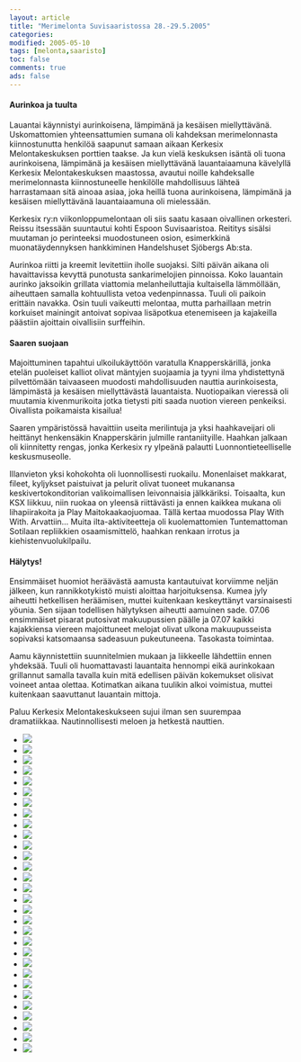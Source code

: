 ```yaml
--- 
layout: article 
title: "Merimelonta Suvisaaristossa 28.-29.5.2005" 
categories: 
modified: 2005-05-10 
tags: [melonta,saaristo]
toc: false 
comments: true 
ads: false 
--- 
```


#### Aurinkoa ja tuulta

Lauantai käynnistyi aurinkoisena, lämpimänä ja kesäisen miellyttävänä.
Uskomattomien yhteensattumien sumana oli kahdeksan merimelonnasta
kiinnostunutta henkilöä saapunut samaan aikaan Kerkesix Melontakeskuksen
porttien taakse. Ja kun vielä keskuksen isäntä oli tuona aurinkoisena,
lämpimänä ja kesäisen miellyttävänä lauantaiaamuna kävelyllä Kerkesix
Melontakeskuksen maastossa, avautui noille kahdeksalle merimelonnasta
kiinnostuneelle henkilölle mahdollisuus lähteä harrastamaan sitä ainoaa
asiaa, joka heillä tuona aurinkoisena, lämpimänä ja kesäisen
miellyttävänä lauantaiaamuna oli mielessään.

Kerkesix ry:n viikonloppumelontaan oli siis saatu kasaan oivallinen
orkesteri. Reissu itsessään suuntautui kohti Espoon Suvisaaristoa.
Reititys sisälsi muutaman jo perinteeksi muodostuneen osion, esimerkkinä
muonatäydennyksen hankkiminen Handelshuset Sjöbergs Ab:sta.

Aurinkoa riitti ja kreemit levitettiin iholle suojaksi. Silti päivän
aikana oli havaittavissa kevyttä punotusta sankarimelojien pinnoissa.
Koko lauantain aurinko jaksoikin grillata viattomia melanheiluttajia
kultaisella lämmöllään, aiheuttaen samalla kohtuullista vetoa
vedenpinnassa. Tuuli oli paikoin erittäin navakka. Osin tuuli vaikeutti
melontaa, mutta parhaillaan metrin korkuiset mainingit antoivat sopivaa
lisäpotkua etenemiseen ja kajakeilla päästiin ajoittain oivallisiin
surffeihin.

#### Saaren suojaan

Majoittuminen tapahtui ulkoilukäyttöön varatulla Knapperskärillä, jonka
etelän puoleiset kalliot olivat mäntyjen suojaamia ja tyyni ilma
yhdistettynä pilvettömään taivaaseen muodosti mahdollisuuden nauttia
aurinkoisesta, lämpimästä ja kesäisen miellyttävästä lauantaista.
Nuotiopaikan vieressä oli muutamia kivenmurikoita jotka tietysti piti
saada nuotion viereen penkeiksi. Oivallista poikamaista kisailua!

Saaren ympäristössä havaittiin useita merilintuja ja yksi haahkaveijari
oli heittänyt henkensäkin Knapperskärin julmille rantaniityille. Haahkan
jalkaan oli kiinnitetty rengas, jonka Kerkesix ry ylpeänä palautti
Luonnontieteelliselle keskusmuseolle.

Illanvieton yksi kohokohta oli luonnollisesti ruokailu. Monenlaiset
makkarat, fileet, kyljykset paistuivat ja pelurit olivat tuoneet
mukanansa keskivertokonditorian valikoimallisen leivonnaisia
jälkkäriksi. Toisaalta, kun KSX liikkuu, niin ruokaa on yleensä
riittävästi ja ennen kaikkea mukana oli lihapiirakoita ja Play
Maitokaakaojuomaa. Tällä kertaa muodossa Play With With. Arvattiin...
Muita ilta-aktiviteetteja oli kuolemattomien Tuntemattoman Sotilaan
repliikkien osaamismittelö, haahkan renkaan irrotus ja
kiehistenvuolukilpailu.

#### Hälytys!

Ensimmäiset huomiot heräävästä aamusta kantautuivat korviimme neljän
jälkeen, kun rannikkotykistö muisti aloittaa harjoituksensa. Kumea jyly
aiheutti hetkellisen heräämisen, muttei kuitenkaan keskeyttänyt
varsinaisesti yöunia. Sen sijaan todellisen hälytyksen aiheutti aamuinen
sade. 07.06 ensimmäiset pisarat putosivat makuupussien päälle ja 07.07
kaikki kajakkiensa viereen majoittuneet melojat olivat ulkona
makuupusseista sopivaksi katsomaansa sadeasuun pukeutuneena. Tasokasta
toimintaa.

Aamu käynnistettiin suunnitelmien mukaan ja liikkeelle lähdettiin ennen
yhdeksää. Tuuli oli huomattavasti lauantaita hennompi eikä aurinkokaan
grillannut samalla tavalla kuin mitä edellisen päivän kokemukset
olisivat voineet antaa olettaa. Kotimatkan aikana tuulikin alkoi
voimistua, muttei kuitenkaan saavuttanut lauantain mittoja.

Paluu Kerkesix Melontakeskukseen sujui ilman sen suurempaa dramatiikkaa.
Nautinnollisesti meloen ja hetkestä nauttien.

<div class="image-gallery">

-   [![](/Media/Default/ImageGalleries/merimelonta-suvisaaristossa-28.-29.5.2005/Thumbnails/melontasuvisaaristo20050528_01b.jpg)](/Media/Default/ImageGalleries/merimelonta-suvisaaristossa-28.-29.5.2005/melontasuvisaaristo20050528_01b.jpg)
-   [![](/Media/Default/ImageGalleries/merimelonta-suvisaaristossa-28.-29.5.2005/Thumbnails/melontasuvisaaristo20050528_02b.jpg)](/Media/Default/ImageGalleries/merimelonta-suvisaaristossa-28.-29.5.2005/melontasuvisaaristo20050528_02b.jpg)
-   [![](/Media/Default/ImageGalleries/merimelonta-suvisaaristossa-28.-29.5.2005/Thumbnails/melontasuvisaaristo20050528_03b.jpg)](/Media/Default/ImageGalleries/merimelonta-suvisaaristossa-28.-29.5.2005/melontasuvisaaristo20050528_03b.jpg)
-   [![](/Media/Default/ImageGalleries/merimelonta-suvisaaristossa-28.-29.5.2005/Thumbnails/melontasuvisaaristo20050528_04b.jpg)](/Media/Default/ImageGalleries/merimelonta-suvisaaristossa-28.-29.5.2005/melontasuvisaaristo20050528_04b.jpg)
-   [![](/Media/Default/ImageGalleries/merimelonta-suvisaaristossa-28.-29.5.2005/Thumbnails/melontasuvisaaristo20050528_05b.jpg)](/Media/Default/ImageGalleries/merimelonta-suvisaaristossa-28.-29.5.2005/melontasuvisaaristo20050528_05b.jpg)
-   [![](/Media/Default/ImageGalleries/merimelonta-suvisaaristossa-28.-29.5.2005/Thumbnails/melontasuvisaaristo20050528_06b.jpg)](/Media/Default/ImageGalleries/merimelonta-suvisaaristossa-28.-29.5.2005/melontasuvisaaristo20050528_06b.jpg)
-   [![](/Media/Default/ImageGalleries/merimelonta-suvisaaristossa-28.-29.5.2005/Thumbnails/melontasuvisaaristo20050528_07b.jpg)](/Media/Default/ImageGalleries/merimelonta-suvisaaristossa-28.-29.5.2005/melontasuvisaaristo20050528_07b.jpg)
-   [![](/Media/Default/ImageGalleries/merimelonta-suvisaaristossa-28.-29.5.2005/Thumbnails/melontasuvisaaristo20050528_08b.jpg)](/Media/Default/ImageGalleries/merimelonta-suvisaaristossa-28.-29.5.2005/melontasuvisaaristo20050528_08b.jpg)
-   [![](/Media/Default/ImageGalleries/merimelonta-suvisaaristossa-28.-29.5.2005/Thumbnails/melontasuvisaaristo20050528_09b.jpg)](/Media/Default/ImageGalleries/merimelonta-suvisaaristossa-28.-29.5.2005/melontasuvisaaristo20050528_09b.jpg)
-   [![](/Media/Default/ImageGalleries/merimelonta-suvisaaristossa-28.-29.5.2005/Thumbnails/melontasuvisaaristo20050528_10b.jpg)](/Media/Default/ImageGalleries/merimelonta-suvisaaristossa-28.-29.5.2005/melontasuvisaaristo20050528_10b.jpg)
-   [![](/Media/Default/ImageGalleries/merimelonta-suvisaaristossa-28.-29.5.2005/Thumbnails/melontasuvisaaristo20050528_11b.jpg)](/Media/Default/ImageGalleries/merimelonta-suvisaaristossa-28.-29.5.2005/melontasuvisaaristo20050528_11b.jpg)
-   [![](/Media/Default/ImageGalleries/merimelonta-suvisaaristossa-28.-29.5.2005/Thumbnails/melontasuvisaaristo20050528_12b.jpg)](/Media/Default/ImageGalleries/merimelonta-suvisaaristossa-28.-29.5.2005/melontasuvisaaristo20050528_12b.jpg)
-   [![](/Media/Default/ImageGalleries/merimelonta-suvisaaristossa-28.-29.5.2005/Thumbnails/melontasuvisaaristo20050528_13b.jpg)](/Media/Default/ImageGalleries/merimelonta-suvisaaristossa-28.-29.5.2005/melontasuvisaaristo20050528_13b.jpg)
-   [![](/Media/Default/ImageGalleries/merimelonta-suvisaaristossa-28.-29.5.2005/Thumbnails/melontasuvisaaristo20050528_14b.jpg)](/Media/Default/ImageGalleries/merimelonta-suvisaaristossa-28.-29.5.2005/melontasuvisaaristo20050528_14b.jpg)
-   [![](/Media/Default/ImageGalleries/merimelonta-suvisaaristossa-28.-29.5.2005/Thumbnails/melontasuvisaaristo20050528_15b.jpg)](/Media/Default/ImageGalleries/merimelonta-suvisaaristossa-28.-29.5.2005/melontasuvisaaristo20050528_15b.jpg)
-   [![](/Media/Default/ImageGalleries/merimelonta-suvisaaristossa-28.-29.5.2005/Thumbnails/melontasuvisaaristo20050528_16b.jpg)](/Media/Default/ImageGalleries/merimelonta-suvisaaristossa-28.-29.5.2005/melontasuvisaaristo20050528_16b.jpg)
-   [![](/Media/Default/ImageGalleries/merimelonta-suvisaaristossa-28.-29.5.2005/Thumbnails/melontasuvisaaristo20050528_17b.jpg)](/Media/Default/ImageGalleries/merimelonta-suvisaaristossa-28.-29.5.2005/melontasuvisaaristo20050528_17b.jpg)
-   [![](/Media/Default/ImageGalleries/merimelonta-suvisaaristossa-28.-29.5.2005/Thumbnails/melontasuvisaaristo20050528_18b.jpg)](/Media/Default/ImageGalleries/merimelonta-suvisaaristossa-28.-29.5.2005/melontasuvisaaristo20050528_18b.jpg)
-   [![](/Media/Default/ImageGalleries/merimelonta-suvisaaristossa-28.-29.5.2005/Thumbnails/melontasuvisaaristo20050528_21b.jpg)](/Media/Default/ImageGalleries/merimelonta-suvisaaristossa-28.-29.5.2005/melontasuvisaaristo20050528_21b.jpg)
-   [![](/Media/Default/ImageGalleries/merimelonta-suvisaaristossa-28.-29.5.2005/Thumbnails/melontasuvisaaristo20050528_22b.jpg)](/Media/Default/ImageGalleries/merimelonta-suvisaaristossa-28.-29.5.2005/melontasuvisaaristo20050528_22b.jpg)
-   [![](/Media/Default/ImageGalleries/merimelonta-suvisaaristossa-28.-29.5.2005/Thumbnails/melontasuvisaaristo20050528_23b.jpg)](/Media/Default/ImageGalleries/merimelonta-suvisaaristossa-28.-29.5.2005/melontasuvisaaristo20050528_23b.jpg)
-   [![](/Media/Default/ImageGalleries/merimelonta-suvisaaristossa-28.-29.5.2005/Thumbnails/melontasuvisaaristo20050528_24b.jpg)](/Media/Default/ImageGalleries/merimelonta-suvisaaristossa-28.-29.5.2005/melontasuvisaaristo20050528_24b.jpg)
-   [![](/Media/Default/ImageGalleries/merimelonta-suvisaaristossa-28.-29.5.2005/Thumbnails/melontasuvisaaristo20050528_31b.jpg)](/Media/Default/ImageGalleries/merimelonta-suvisaaristossa-28.-29.5.2005/melontasuvisaaristo20050528_31b.jpg)
-   [![](/Media/Default/ImageGalleries/merimelonta-suvisaaristossa-28.-29.5.2005/Thumbnails/melontasuvisaaristo20050528_32b.jpg)](/Media/Default/ImageGalleries/merimelonta-suvisaaristossa-28.-29.5.2005/melontasuvisaaristo20050528_32b.jpg)
-   [![](/Media/Default/ImageGalleries/merimelonta-suvisaaristossa-28.-29.5.2005/Thumbnails/melontasuvisaaristo20050528_33b.jpg)](/Media/Default/ImageGalleries/merimelonta-suvisaaristossa-28.-29.5.2005/melontasuvisaaristo20050528_33b.jpg)
-   [![](/Media/Default/ImageGalleries/merimelonta-suvisaaristossa-28.-29.5.2005/Thumbnails/melontasuvisaaristo20050528_34b.jpg)](/Media/Default/ImageGalleries/merimelonta-suvisaaristossa-28.-29.5.2005/melontasuvisaaristo20050528_34b.jpg)
-   [![](/Media/Default/ImageGalleries/merimelonta-suvisaaristossa-28.-29.5.2005/Thumbnails/melontasuvisaaristo20050528_35b.jpg)](/Media/Default/ImageGalleries/merimelonta-suvisaaristossa-28.-29.5.2005/melontasuvisaaristo20050528_35b.jpg)
-   [![](/Media/Default/ImageGalleries/merimelonta-suvisaaristossa-28.-29.5.2005/Thumbnails/melontasuvisaaristo20050528_36b.jpg)](/Media/Default/ImageGalleries/merimelonta-suvisaaristossa-28.-29.5.2005/melontasuvisaaristo20050528_36b.jpg)
-   [![](/Media/Default/ImageGalleries/merimelonta-suvisaaristossa-28.-29.5.2005/Thumbnails/melontasuvisaaristo20050528_37b.jpg)](/Media/Default/ImageGalleries/merimelonta-suvisaaristossa-28.-29.5.2005/melontasuvisaaristo20050528_37b.jpg)
-   [![](/Media/Default/ImageGalleries/merimelonta-suvisaaristossa-28.-29.5.2005/Thumbnails/melontasuvisaaristo20050528_38b.jpg)](/Media/Default/ImageGalleries/merimelonta-suvisaaristossa-28.-29.5.2005/melontasuvisaaristo20050528_38b.jpg)

</div>
